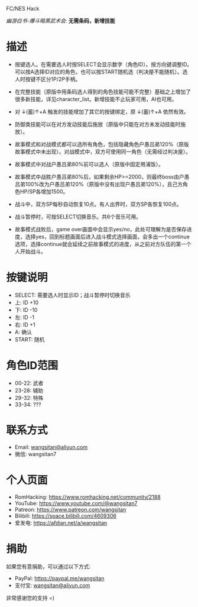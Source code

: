 

FC/NES Hack

_幽游白书-爆斗暗黑武术会_: **无需条码，新增技能**



# 描述

- 按键选人。在需要选人时按SELECT会显示数字（角色ID）。按方向键调整ID。可以按A选择ID对应的角色，也可以按START随机选（判决屋不能随机）。选人时按键不区分1P/2P手柄。

- 在完整技能（原版中用条码选人得到的角色技能可能不完整）基础之上增加了很多新技能，详见character_list。新增技能不止玩家可用，AI也可用。

- 对 ↓(蓄)↑+A 触发的技能增加了其它的按键绑定，原 ↓(蓄)↑+A 依然有效。

- 防御类技能可以在对方发动技能后施放（原版中只能在对方未发动技能时施放）。

- 故事模式和对战模式都可以选所有角色，包括隐藏角色户愚吕弟120%（原版故事模式中未出现）。对战模式中，双方可使用同一角色（无需经过判决屋）。

- 故事模式中对战户愚吕弟80%前可以选人（原版中固定用浦饭）。

- 故事模式中战胜户愚吕弟80%后，如果剩余HP>=2000，则最终boss由户愚吕弟100%改为户愚吕弟120%（原版中没有出现户愚吕弟120%），且己方角色HP/SP各增加1500。

- 战斗中，双方SP每秒自动恢复10点。有人出界时，双方SP各恢复100点。

- 战斗暂停时，可按SELECT切换音乐。共6个音乐可用。

- 故事模式战败后，game over画面中会显示yes/no，此处可理解为是否保存进度，选择yes，回到标题画面后进入战斗模式选择画面，会多出一个continue选项，选择continue就会延续之前故事模式的进度，从之前对方队伍的第一个人开始战斗。




# 按键说明

- SELECT: 需要选人时显示ID；战斗暂停时切换音乐
- 上:     ID +10
- 下:     ID -10
- 左:     ID -1
- 右:     ID +1
- A:      确认
- START:  随机




# 角色ID范围

- 00-22: 武者
- 23-28: 辅助
- 29-32: 特殊
- 33-34: ???




# 联系方式

- Email: wangsitan@aliyun.com
- 微信: wangsitan7



# 个人页面

- RomHacking: https://www.romhacking.net/community/2188
- YouTube: https://www.youtube.com/@wangsitan7
- Patreon: https://www.patreon.com/wangsitan
- Bilibili: https://space.bilibili.com/4609306
- 爱发电: https://afdian.net/a/wangsitan



# 捐助

如果您有意捐助，可以通过以下方式:
- PayPal: https://paypal.me/wangsitan
- 支付宝: wangsitan@aliyun.com

非常感谢您的支持 =)

